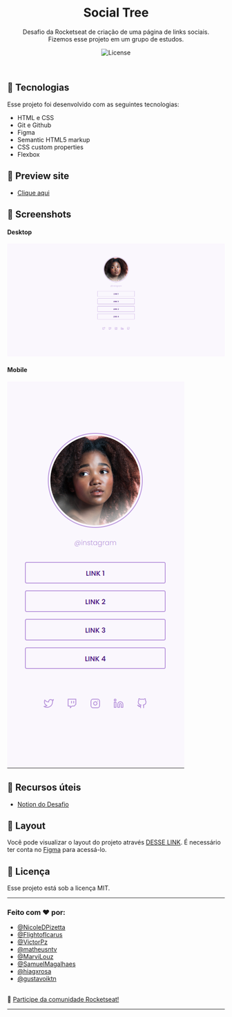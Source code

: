 <h1 align="center"> Social Tree </h1>

<p align="center">
Desafio da Rocketseat de criação de uma página de links sociais. <br/>
Fizemos esse projeto em um grupo de estudos.
</p>

<p align="center">
  <img alt="License" src="https://img.shields.io/static/v1?label=license&message=MIT&color=49AA26&labelColor=000000">
</p>

<br>

## 🚀 Tecnologias

Esse projeto foi desenvolvido com as seguintes tecnologias:

- HTML e CSS
- Git e Github
- Figma
- Semantic HTML5 markup
- CSS custom properties
- Flexbox

## 🚀 Preview site

- [Clique aqui](https://nicoledpizetta.github.io/SocialTree-EstudoEmGrupo/)

## 🚀 Screenshots

#### Desktop

![](https://github.com/NicoleDPizetta/SocialTree-EstudoEmGrupo/blob/main/assets/screenshot/Desktop.png)

#### Mobile

![](./assets/screenshot/mobile.png)

## 🚀 Recursos úteis

- [Notion do Desafio](https://efficient-sloth-d85.notion.site/Desafio-Social-Tree-a4008e467a3248c4b05c97cf78aea44f)

## 🚀 Layout

Você pode visualizar o layout do projeto através [DESSE LINK](https://www.figma.com/file/yi1ycIyAW8QiGiX9bMFHkU/DD-%2F-Social-links/duplicate). É necessário ter conta no [Figma](https://figma.com) para acessá-lo.

## :memo: Licença

Esse projeto está sob a licença MIT.

---

### Feito com ♥ por:

- [@NicoleDPizetta](https://github.com/NicoleDPizetta)
- [@FlightofIcarus](https://github.com/FlightofIcarus)
- [@VictorPz](https://github.com/VictorPz)
- [@matheusntv](https://github.com/matheusntv)
- [@MarviLouz](https://github.com/MarviLouz)
- [@SamuelMagalhaes](https://github.com/SamuelMagalhaes)
- [@hiagxrosa](https://github.com/hiagxrosa)
- [@gustavoiktn](https://github.com/gustavoiktn)

<br>:wave: <a align="center" href="https://discord.gg/rocketseat">Participe da comunidade Rocketseat!</a>

---
